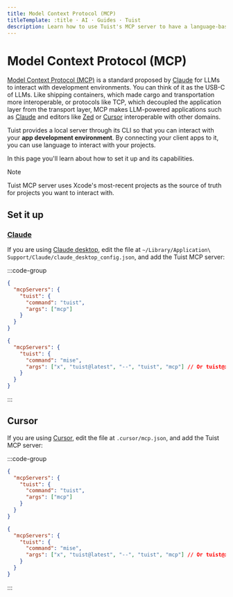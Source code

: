 ```yaml
---
title: Model Context Protocol (MCP)
titleTemplate: :title · AI · Guides · Tuist
description: Learn how to use Tuist's MCP server to have a language-based interface for your app development environment.
---
```


# Model Context Protocol (MCP)

[Model Context Protocol (MCP)](https://www.claudemcp.com) is a standard proposed by [Claude](https://claude.ai) for LLMs to interact with development environments.
You can think of it as the USB-C of LLMs.
Like shipping containers, which made cargo and transportation more interoperable,
or protocols like TCP, which decoupled the application layer from the transport layer,
MCP makes LLM-powered applications such as [Claude](https://claude.ai/) and editors like [Zed](https://zed.dev) or [Cursor](https://www.cursor.com) interoperable with other domains.

Tuist provides a local server through its CLI so that you can interact with your **app development environment**.
By connecting your client apps to it, you can use language to interact with your projects.

In this page you'll learn about how to set it up and its capabilities.

> [!NOTE]
> Tuist MCP server uses Xcode's most-recent projects as the source of truth for projects you want to interact with.

## Set it up

### [Claude](https://claude.ai)

If you are using [Claude desktop](https://claude.ai/download), edit the file at `~/Library/Application\ Support/Claude/claude_desktop_config.json`, and add the Tuist MCP server:

:::code-group

```json [Global Tuist installation (e.g. Homebrew)]
{
  "mcpServers": {
    "tuist": {
      "command": "tuist",
      "args": ["mcp"]
    }
  }
}
```

```json [Mise installation]
{
  "mcpServers": {
    "tuist": {
      "command": "mise",
      "args": ["x", "tuist@latest", "--", "tuist", "mcp"] // Or tuist@x.y.z to fix the version
    }
  }
}
```
:::

## Cursor

If you are using [Cursor](https://www.cursor.com), edit the file at `.cursor/mcp.json`, and add the Tuist MCP server:

:::code-group

```json [Global Tuist installation (e.g. Homebrew)]
{
  "mcpServers": {
    "tuist": {
      "command": "tuist",
      "args": ["mcp"]
    }
  }
}
```

```json [Mise installation]
{
  "mcpServers": {
    "tuist": {
      "command": "mise",
      "args": ["x", "tuist@latest", "--", "tuist", "mcp"] // Or tuist@x.y.z to fix the version
    }
  }
}
```
:::
